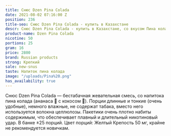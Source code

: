 ```yaml
---
title: Снюс Dzen Pina Colada
date: 2021-08-02 07:16:00 Z
position: 236
title-seo: Снюс Dzen Pina Colada - купить в Казахстане
descr: Снюс Dzen Pina Colada - купить в Казахстане, со вкусом Пина колады
product-name: Dzen Pina Colada
nicotine: 50
portions: 25
gram: 16
price: 2800
brand: Russian products
strong: Крепкий
sale: new-snus
taste: Напиток пина колада
image: "/uploads/Pina%20.png"
has_availability: true
---
```


Снюс Dzen Pina Colada — бестабачная жевательная смесь, со напитока пина колада (ананаса 🍍 с кокосом 🥥). Порции длинные и тонкие (очень удобные), немного влажные, не содержат табака, вместо него используется волокна целлюлозы. Пакетики очень плотно набиты содержимым, что обеспечивает плавный и длительный никотиновый удар. В банке ±25 порций. Цвет порций: Желтый Крепость 50 мг, крайне не рекомендуется новичкам.

